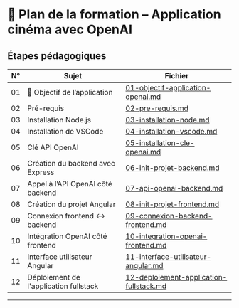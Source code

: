 # 🧠 Plan de la formation – Application cinéma avec OpenAI

## Étapes pédagogiques

| N°  | Sujet                                         | Fichier                             |
|-----|-----------------------------------------------|-------------------------------------|
| 01  | 🎯 Objectif de l’application                 | [01-objectif-application-openai.md](tutoriels/01-objectif-application-openai.md) |
| 02  | Pré-requis                                    | [02-pre-requis.md](tutoriels/02-pre-requis.md) |
| 03  | Installation Node.js                          | [03-installation-node.md](tutoriels/03-installation-node.md) |
| 04  | Installation de VSCode                        | [04-installation-vscode.md](tutoriels/04-installation-vscode.md) |
| 05  | Clé API OpenAI                                | [05-installation-cle-openai.md](tutoriels/05-installation-cle-openai.md) |
| 06  | Création du backend avec Express              | [06-init-projet-backend.md](tutoriels/06-init-projet-backend.md) |
| 07  | Appel à l’API OpenAI côté backend             | [07-api-openai-backend.md](tutoriels/07-api-openai-backend.md) |
| 08  | Création du projet Angular                    | [08-init-projet-frontend.md](tutoriels/08-init-projet-frontend.md) |
| 09  | Connexion frontend ↔ backend                  | [09-connexion-backend-frontend.md](tutoriels/09-connexion-backend-frontend.md) |
| 10  | Intégration OpenAI côté frontend              | [10-integration-openai-frontend.md](tutoriels/10-integration-openai-frontend.md) |
| 11  | Interface utilisateur Angular                 | [11-interface-utilisateur-angular.md](tutoriels/11-interface-utilisateur-angular.md) |
| 12  | Déploiement de l'application fullstack        | [12-deploiement-application-fullstack.md](tutoriels/12-deploiement-application-fullstack.md) |

---
